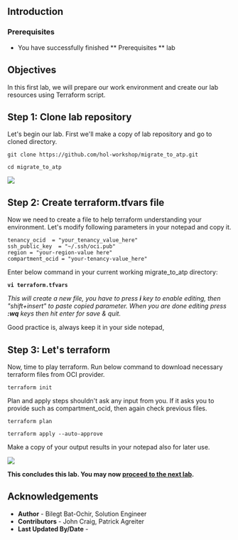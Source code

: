 ## Introduction



### Prerequisites

- You have successfully finished ** Prerequisites ** lab

## Objectives

In this first lab, we will prepare our work environment and create our lab resources using Terraform script.

## **Step 1**: Clone lab repository

Let's begin our lab. First we'll make a copy of lab repository and go to cloned directory.

```
git clone https://github.com/hol-workshop/migrate_to_atp.git

cd migrate_to_atp
```

![](/files/1.Git.PNG)

## **Step 2**: Create terraform.tfvars file

Now we need to create a file to help terraform understanding your environment. Let's modify following parameters in your notepad and copy it.

```
tenancy_ocid  = "your_tenancy_value_here"
ssh_public_key  = "~/.ssh/oci.pub"
region = "your-region-value here"
compartment_ocid = "your-tenancy-value_here"
```

Enter below command in your current working migrate_to_atp directory:

**`vi terraform.tfvars`**

*This will create a new file, you have to press **i** key to enable editing, then "shift+insert" to paste copied parameter. When you are done editing press **:wq** keys then hit enter for save & quit.*

Good practice is, always keep it in your side notepad,

## **Step 3**: Let's terraform 

Now, time to play terraform. Run below command to download necessary terraform files from OCI provider.

```
terraform init
```

Plan and apply steps shouldn't ask any input from you. If it asks you to provide such as compartment_ocid, then again check previous files.

```
terraform plan

terraform apply --auto-approve
``` 

Make a copy of your output results in your notepad also for later use.

![](/files/1.git_1.PNG)

**This concludes this lab. You may now [proceed to the next lab](#next).**

## Acknowledgements

* **Author** - Bilegt Bat-Ochir, Solution Engineer
* **Contributors** - John Craig, Patrick Agreiter
* **Last Updated By/Date** -